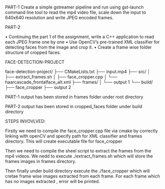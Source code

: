 

PART-1
Create a simple gstreamer pipeline and run using gst-launch command line tool to read the mp4 video file, scale down the input to 640x640 resolution and write JPEG encoded frames.

PART-2

• Continuing the part 1 of the assignment, write a C++ application to read each JPEG frame one by one
• Use OpenCV’s pre-trained XML classifier for detecting faces from the image and crop it.
• Create a frame wise folder structure of cropped faces.


FACE-DETECTION-PROJECT

face-detection-project/
├── CMakeLists.txt
├── input.mp4
├── src/
│   ├── extract_frames.sh
│   ├── face_cropper.cpp
│   └── haarcascade_frontalface_alt.xml
├── frames/
│   └── output 1
└── build/
    ├── face_cropper
    ├── output 2

 PART-1 output has been stored in frames folder under root directory

 PART-2 output has been stored in cropped_faces folder under build directory



 STEPS INVOVLVED:

 Firstly we need to compile the face_cropper.cpp file via cmake by correctly linking with openCV and specify path for XML classifier and frames directory.
 This will create executable file for face_cropper
 
 Then we need to compile the sheel script to extract the frames from the mp4 videos. We nedd to execute ./extract_frames.sh which will store the frames images in frames directory.

 Then finally under build directory execute the ./face_cropper which will cretae frame wise images extracted from each frame.
 For each frame which has no images extracted , error will be printed.

 


